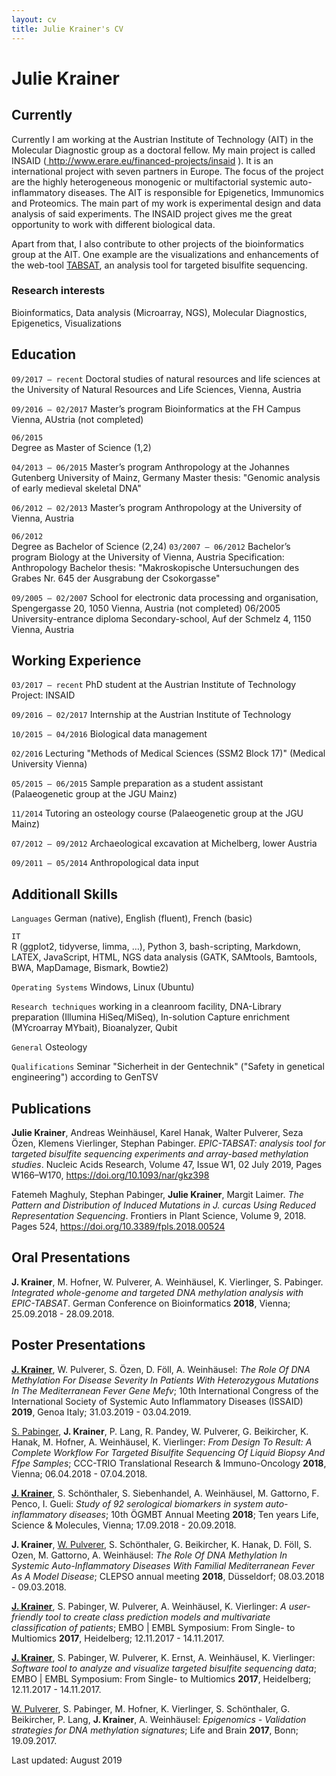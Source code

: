```yaml
---
layout: cv
title: Julie Krainer's CV
---
```

# Julie Krainer

## Currently
Currently I am working at the Austrian Institute of Technology (AIT) in the Molecular Diagnostic group as a doctoral fellow. My main project is called INSAID (<a href="http://www.erare.eu/financed-projects/insaid"> http://www.erare.eu/financed-projects/insaid </a>). It is an international project with seven partners in Europe. The focus of the project are the highly heterogeneous monogenic or multifactorial systemic auto-inflammatory diseases. The AIT is responsible for Epigenetics, Immunomics and Proteomics. The main part of my work is experimental design and data analysis of said experiments. The INSAID project gives me the great opportunity to work with different biological data.

Apart from that, I also contribute to other projects of the bioinformatics group at the AIT. One example are the visualizations and enhancements of the web-tool <a href="https://journals.plos.org/plosone/article?id=10.1371/journal.pone.0160227">TABSAT</a>, an analysis tool for targeted bisulfite sequencing.


### Research interests
Bioinformatics, Data analysis (Microarray, NGS), Molecular Diagnostics, Epigenetics, Visualizations

## Education
`09/2017 – recent`
Doctoral studies of natural resources and life sciences at the University of Natural Resources and Life Sciences, Vienna, Austria

`09/2016 – 02/2017`	
Master’s program Bioinformatics at the FH Campus Vienna, AUstria (not completed) 

`06/2015`	
Degree as Master of Science (1,2)

`04/2013 – 06/2015`	
Master’s program Anthropology at the Johannes Gutenberg University of Mainz, Germany
		Master thesis:
	"Genomic analysis of early medieval skeletal DNA"
	
`06/2012 – 02/2013`	
Master’s program Anthropology at the University of Vienna, Austria

`06/2012` 	
Degree as Bachelor of Science (2,24)
`03/2007 – 06/2012`
Bachelor’s program Biology at the University of Vienna, Austria
Specification: Anthropology
Bachelor thesis:
"Makroskopische Untersuchungen des Grabes Nr. 645 der Ausgrabung 
der Csokorgasse"

`09/2005 – 02/2007` 	School for electronic data processing and organisation, Spengergasse 20, 1050 Vienna, Austria (not completed)
06/2005 	University-entrance diploma
	Secondary-school, Auf der Schmelz 4, 1150 Vienna, Austria
	
## Working Experience
`03/2017 – recent`
PhD student at the Austrian Institute of Technology
	Project: INSAID

`09/2016 – 02/2017`	
Internship at the Austrian Institute of Technology

`10/2015 – 04/2016`
Biological data management

`02/2016`
Lecturing "Methods of Medical Sciences (SSM2 Block 17)" (Medical University Vienna)

`05/2015 – 06/2015`
Sample preparation as a student assistant (Palaeogenetic group at the JGU Mainz)

`11/2014`
Tutoring an osteology course (Palaeogenetic group at the JGU Mainz)

`07/2012 – 09/2012`
Archaeological excavation at Michelberg, lower Austria

`09/2011 – 05/2014`
Anthropological data input

## Additionall Skills
`Languages`
German (native), English (fluent), French (basic)

`IT` 	
R (ggplot2, tidyverse, limma, …), Python 3, bash-scripting, Markdown, LATEX, JavaScript, HTML, NGS data analysis (GATK, SAMtools, Bamtools, BWA, MapDamage, Bismark, Bowtie2)

`Operating Systems`
Windows, Linux (Ubuntu)

`Research techniques`
working in a cleanroom facility, DNA-Library preparation (Illumina HiSeq/MiSeq), In-solution Capture enrichment (MYcroarray MYbait), Bioanalyzer, Qubit

`General`
Osteology

`Qualifications`
Seminar "Sicherheit in der Gentechnik" ("Safety in genetical engineering") according to GenTSV


## Publications
**Julie Krainer**, Andreas Weinhäusel, Karel Hanak, Walter Pulverer, Seza Özen, Klemens Vierlinger, Stephan Pabinger. _EPIC-TABSAT: analysis tool for targeted bisulfite sequencing experiments and array-based methylation studies_. Nucleic Acids Research, Volume 47, Issue W1, 02 July 2019, Pages W166–W170, <a href="https://doi.org/10.1093/nar/gkz398">https://doi.org/10.1093/nar/gkz398</a> 

Fatemeh Maghuly, Stephan Pabinger, **Julie Krainer**, Margit Laimer. *The Pattern and Distribution of Induced Mutations in J. curcas Using Reduced Representation Sequencing*. Frontiers in Plant Science, Volume 9, 2018. Pages 524, <a href="https://doi.org/10.3389/fpls.2018.00524">https://doi.org/10.3389/fpls.2018.00524</a>


## Oral Presentations
**J. Krainer**, M. Hofner, W. Pulverer, A. Weinhäusel, K. Vierlinger, S. Pabinger. *Integrated whole-genome and targeted DNA methylation analysis with EPIC-TABSAT*. German Conference on Bioinformatics **2018**, Vienna; 25.09.2018 - 28.09.2018.

## Poster Presentations
<span style="text-decoration:underline">**J. Krainer**</span>, W. Pulverer, S. Özen, D. Föll, A. Weinhäusel: *The Role Of DNA Methylation For Disease Severity In Patients With Heterozygous Mutations In The Mediterranean Fever Gene Mefv*; 10th International Congress of the International Society of Systemic Auto Inflammatory Diseases (ISSAID) **2019**, Genoa Italy; 31.03.2019 - 03.04.2019.

<span style="text-decoration:underline">S. Pabinger</span>, **J. Krainer**, P. Lang, R. Pandey, W. Pulverer, G. Beikircher, K. Hanak, M. Hofner, A. Weinhäusel, K. Vierlinger: *From Design To Result: A Complete Workflow For Targeted Bisulfite Sequencing Of Liquid Biopsy And Ffpe Samples*; CCC-TRIO Translational Research & Immuno-Oncology **2018**, Vienna; 06.04.2018 - 07.04.2018.

<span style="text-decoration:underline">**J. Krainer**</span>, S. Schönthaler, S. Siebenhandel, A. Weinhäusel, M. Gattorno, F. Penco, I. Gueli: *Study of 92 serological biomarkers in system auto-inflammatory diseases*; 10th ÖGMBT Annual Meeting **2018**; Ten years Life, Science & Molecules, Vienna; 17.09.2018 - 20.09.2018.

**J. Krainer**, <span style="text-decoration:underline">W. Pulverer</span>, S. Schönthaler, G. Beikircher, K. Hanak, D. Föll, S. Ozen, M. Gattorno, A. Weinhäusel: *The Role Of DNA Methylation In Systemic Auto-Inflammatory Diseases With Familial Mediterranean Fever As A Model Disease*; CLEPSO annual meeting **2018**, Düsseldorf; 08.03.2018 - 09.03.2018.

<span style="text-decoration:underline">**J. Krainer**</span>, S. Pabinger, W. Pulverer, A. Weinhäusel, K. Vierlinger: *A user-friendly tool to create class prediction models and multivariate classification of patients*; EMBO \| EMBL Symposium: From Single- to Multiomics **2017**, Heidelberg; 12.11.2017 - 14.11.2017.

<span style="text-decoration:underline">**J. Krainer**</span>, S. Pabinger, W. Pulverer, K. Ernst, A. Weinhäusel, K. Vierlinger: *Software tool to analyze and visualize targeted bisulfite sequencing data*; EMBO \| EMBL Symposium: From Single- to Multiomics **2017**, Heidelberg; 12.11.2017 - 14.11.2017.

<span style="text-decoration:underline">W. Pulverer</span>, S. Pabinger, M. Hofner, K. Vierlinger, S. Schönthaler, G. Beikircher, P. Lang, **J. Krainer**, A. Weinhäusel: *Epigenomics - Validation strategies for DNA methylation signatures*; Life and Brain **2017**, Bonn; 19.09.2017.

Last updated: August 2019
